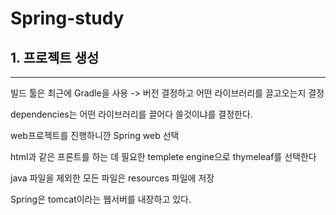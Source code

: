 # Spring-study

## 1. 프로젝트 생성
---


빌드 툴은 최근에 Gradle을 사용 -> 버전 결정하고 어떤 라이브러리를 끌고오는지 결정

dependencies는 어떤 라이브러리를 끌어다 쓸것이냐를 결정한다. 

web프로젝트를 진행하니깐 Spring web 선택

html과 같은 프론트를 하는 데 필요한 templete engine으로 thymeleaf를 선택한다

java 파일을 제외한 모든 파일은 resources 파일에 저장

Spring은 tomcat이라는 웹서버를 내장하고 있다.
